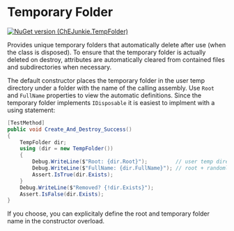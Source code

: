 # Temporary Folder

[![NuGet version (ChEJunkie.TempFolder)](https://img.shields.io/nuget/v/ChEJunkie.TempFolder.svg?style=flat-square)](https://www.nuget.org/packages/ChEJunkie.TempFolder/)

Provides unique temporary folders that automatically delete after use (when the class is disposed). To ensure that the temporary folder is actually deleted on destroy, attributes are automatically cleared from contained files and subdirectories when necessary.

The default constructor places the temporary folder in the user temp directory under a folder with the name of the calling assembly. Use `Root` and `FullName` properties to view the automatic definitions. Since the temporary folder implements `IDisposable` it is easiest to implment with a using statement:

```csharp
[TestMethod]
public void Create_And_Destroy_Success()
{
    TempFolder dir;
    using (dir = new TempFolder())
    {
        Debug.WriteLine($"Root: {dir.Root}");         // user temp directory + calling assembly name
        Debug.WriteLine($"FullName: {dir.FullName}"); // root + randomly generated name
        Assert.IsTrue(dir.Exists);
    }
    Debug.WriteLine($"Removed? {!dir.Exists}");
    Assert.IsFalse(dir.Exists);
}
```

If you choose, you can explicitaly define the root and temporary folder name in the constructor overload.
